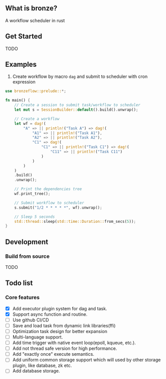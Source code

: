 ## What is bronze?

A workflow scheduler in rust

## Get Started

TODO

## Examples

1. Create workflow by macro ```dag``` and submit to scheduler with cron expression

```rust
use bronzeflow::prelude::*;

fn main() {
    // Create a session to submit task/workflow to scheduler
    let mut s = SessionBuilder::default().build().unwrap();

    // Create a workflow
    let wf = dag!(
        "A" => || println!("Task A") => dag!(
            "A1" => || println!("Task A1"),
            "A2" => || println!("Task A2"),
            "C1" => dag!(
                "C1" => || println!("Task C1") => dag!(
                    "C11" => || println!("Task C11")
                )
            )
        )
    )
    .build()
    .unwrap();

    // Print the dependencies tree
    wf.print_tree();

    // Submit workflow to scheduler
    s.submit("1/2 * * * * *", wf).unwrap();

    // Sleep 5 seconds
    std::thread::sleep(std::time::Duration::from_secs(5));
}
```
## Development

### Build from source

TODO

## Todo list

### Core features

- [x] Add executor plugin system for dag and task.
- [x] Support async function and routine.
- [ ] Use github CI/CD
- [ ] Save and load task from dynamic link libraries(ffi)
- [ ] Optimization task design for better expansion
- [ ] Multi-language support.
- [ ] Add time trigger with native event loop(epoll, kqueue, etc.).
- [ ] Add not thread safe version for high performance.
- [ ] Add "exactly once" execute semantics.
- [ ] Add uniform common storage support which will used by other storage plugin, like database, zk etc.
- [ ] Add database storage.
